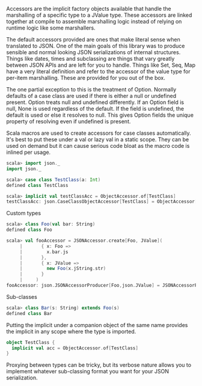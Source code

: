 Accessors are the implicit factory objects available that handle
the marshalling of a specific type to a JValue type. These accessors
are linked together at compile to assemble marshalling logic instead
of relying on runtime logic like some marshallers.

The default accessors provided are ones that make literal sense when
translated to JSON. One of the main goals of this library was to produce
sensible and normal looking JSON serializations of internal structures.
Things like dates, times and subclassing are things that vary greatly
between JSON APIs and are left for you to handle. Things like Set, Seq, Map
have a very literal definition and refer to the accessor of the value type
for per-item marshalling. These are provided for you out of the box.

The one partial exception to this is the treatment of Option. Normally
defaults of a case class are used if there is either a null or undefined present.
Option treats null and undefined differently. If an Option field is null, None
is used regardless of the default. If the field is undefined, the default is used
or else it resolves to null. This gives Option fields the unique property
of resolving even if undefined is present. 

Scala macros are used to create accessors for case classes automatically.
It's best to put these under a val or lazy val in a static scope. They can
be used on demand but it can cause serious code bloat as the macro code
is inlined per usage.

```scala
scala> import json._
import json._

scala> case class TestClass(a: Int)
defined class TestClass

scala> implicit val testClassAcc = ObjectAccessor.of[TestClass]
testClassAcc: json.CaseClassObjectAccessor[TestClass] = ObjectAccessor[TestClass]
```

Custom types
```scala
scala> class Foo(val bar: String)
defined class Foo

scala> val fooAccessor = JSONAccessor.create[Foo, JValue](
     |       { x: Foo =>
     |         x.bar.js
     |       },
     |       { x: JValue =>
     |         new Foo(x.jString.str)
     |       }
     |     )
fooAccessor: json.JSONAccessorProducer[Foo,json.JValue] = JSONAccessorProducer[Foo, _]
```

Sub-classes
```scala
scala> class Bar(s: String) extends Foo(s)
defined class Bar
```

Putting the implicit under a companion object of the same name provides
the implicit in any scope where the type is imported.
```scala
object TestClass {
  implicit val acc = ObjectAccessor.of[TestClass]
}
```

Proxying between types can be tricky, but its verbose nature allows you to implement
whatever sub-classing format you want for your JSON serialization.


